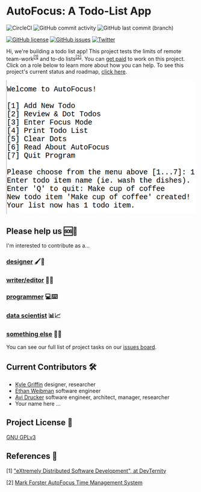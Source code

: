 # AutoFocus: A Todo-List App

![CircleCI](https://img.shields.io/circleci/build/github/avidrucker/autofocus-exp/master) ![GitHub commit activity](https://img.shields.io/github/commit-activity/m/avidrucker/autofocus-exp) ![GitHub last commit (branch)](https://img.shields.io/github/last-commit/avidrucker/autofocus-exp/master)

[![GitHub license](https://img.shields.io/github/license/avidrucker/autofocus-exp)](https://github.com/avidrucker/autofocus-exp/blob/master/LICENSE) [![GitHub issues](https://img.shields.io/github/issues/avidrucker/autofocus-exp)](https://github.com/avidrucker/autofocus-exp/issues) [![Twitter](https://img.shields.io/twitter/url?style=social&url=https%3A%2F%2Fgithub.com%2Favidrucker%2Fautofocus-exp)](https://twitter.com/intent/tweet?text=Wow:&url=https%3A%2F%2Fgithub.com%2Favidrucker%2Fautofocus-exp)

Hi, we're building a todo list app! This project tests the limits of remote team-work<sup>[[1]](#first)</sup> and to-do lists<sup>[[2]](#second)</sup>. You can [get paid](https://github.com/avidrucker/autofocus-exp/blob/master/docs/compensation_rules.md) to work on this project. Click on a role below to learn more about how you can help. To see this project's current status and roadmap, [click here](https://github.com/avidrucker/autofocus-exp/blob/master/docs/roadmap.md).

![Command Line App Making First Item](assets/cla_screenshot_2.png)


## Please help us :sos::wave:

I'm interested to contribute as a...

### [designer](https://github.com/avidrucker/autofocus-exp/blob/master/docs/designer_readme.md) :paintbrush::art:

### [writer/editor](https://github.com/avidrucker/autofocus-exp/blob/master/docs/writer_readme.md) :pencil::bookmark_tabs:

### [programmer](https://github.com/avidrucker/autofocus-exp/blob/master/docs/dev_readme.md) :computer::keyboard:

### [data scientist](https://github.com/avidrucker/autofocus-exp/blob/master/docs/scientist_readme.md) :bar_chart::chart_with_upwards_trend:

### [something else](https://github.com/avidrucker/autofocus-exp/blob/master/docs/contributor_readme.md) :rainbow::unicorn:

You can see our full list of project tasks on our [issues board](https://github.com/avidrucker/autofocus-exp/issues).


## Current Contributors :hammer_and_wrench:

- [Kyle Griffin](https://github.com/kaerudesigns) designer, researcher
- [Ethan Weibman](http://github.com/themadarchitect) software engineer 
- [Avi Drucker](https://github.com/avidrucker) software engineer, architect, manager, researcher
- Your name here ...


## Project License :page_with_curl:

[GNU GPLv3](https://choosealicense.com/licenses/gpl-3.0/#)

## References :electric_plug:

<span name="first">[1]</span> ["eXtremely Distributed Software Development", at DevTernity](https://www.youtube.com/watch?v=7EytYc7K5JA)

<span name="second">[2]</span> [Mark Forster AutoFocus Time Management System](http://markforster.squarespace.com/autofocus-system/)

